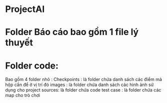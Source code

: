 # ProjectAI
# Folder Báo cáo bao gồm 1 file lý thuyết
# Folder code:
  Bao gồm 4 folder nhỏ :
    Checkpoints : là folder chứa danh sách các điểm mà hộp cần để ở vị trí đó
      images : là folder chứa danh sách các hình ảnh sử dụng cho project
      sources: là folder chứa code 
      test case : là folder chứa các map cho trò chơi
